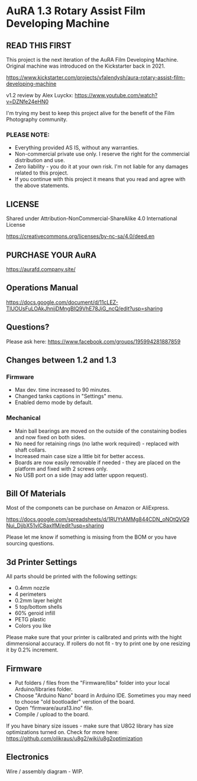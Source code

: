 # AuRA 1.3 Rotary Assist Film Developing Machine


## READ THIS FIRST
This project is the next iteration of the AuRA Film Developing Machine.
Original machine was introduced on the Kickstarter back in 2021.

https://www.kickstarter.com/projects/vfalendysh/aura-rotary-assist-film-developing-machine

v1.2 review by Alex Luyckx: https://www.youtube.com/watch?v=DZNfe24eHN0

I'm trying my best to keep this project alive for the benefit of the Film Photography community.

### PLEASE NOTE: 
- Everything provided AS IS, without any warranties.
- Non-commercial private use only. I reserve the right for the commercial distribution and use. 
- Zero liability - you do it at your own risk. I'm not liable for any damages related to this project.
- If you continue with this project it means that you read and agree with the above statements.

## LICENSE
Shared under Attribution-NonCommercial-ShareAlike 4.0 International License

https://creativecommons.org/licenses/by-nc-sa/4.0/deed.en

## PURCHASE YOUR AuRA
https://aurafd.company.site/

## Operations Manual
https://docs.google.com/document/d/11cLEZ-TlUOUsFuLOAkJhnijDMngBIQ9VhE78JiG_ncQ/edit?usp=sharing

## Questions?
Please ask here: https://www.facebook.com/groups/195994281887859

## Changes between 1.2 and 1.3
### Firmware
- Max dev. time increased to 90 minutes.
- Changed tanks captions in "Settings" menu.
- Enabled demo mode by default.

### Mechanical
- Main ball bearings are moved on the outside of the constaining bodies and now fixed on both sides.
- No need for retaining rings (no lathe work required) - replaced with shaft collars.
- Increased main case size a little bit for better access.
- Boards are now easily removable if needed - they are placed on the platform and fixed with 2 screws only.
- No USB port on a side (may add latter uppon request).

## Bill Of Materials
Most of the componets can be purchase on Amazon or AliExpress. 

https://docs.google.com/spreadsheets/d/1RUYtAMMg844CDN_oNOtQVQ9Nui_DjjbX51vlC8axlfM/edit?usp=sharing

Please let me know if something is missing from the BOM or you have sourcing questions.

## 3d Printer Settings
All parts should be printed with the following settings:
- 0.4mm nozzle
- 4 perimeters
- 0.2mm layer height
- 5 top/bottom shells
- 60% geroid infill
- PETG plastic
- Colors you like
  
Please make sure that your printer is calibrated and prints with the hight dimmensional accuracy.
If rollers do not fit - try to print one by one resizing it by 0.2% increment.

## Firmware
- Put folders / files from the "Firmware/libs" folder into your local Arduino/libraries folder.
- Choose "Arduino Nano" board in Arduino IDE. Sometimes you may need to choose "old bootloader" verstion of the board.
- Open "firmware/aura13.ino" file.
- Compile / upload to the board.

If you have binary size issues - make sure that U8G2 library has size optimizations turned on. 
Check for more here: https://github.com/olikraus/u8g2/wiki/u8g2optimization

## Electronics
Wire / assembly diagram - WIP.


